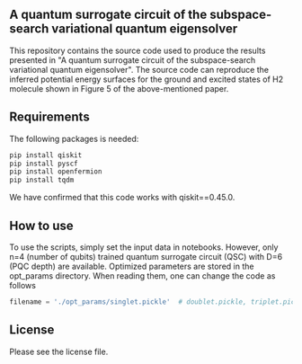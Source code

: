 ## A quantum surrogate circuit of the subspace-search variational quantum eigensolver
This repository contains the source code used to produce the results presented in "A quantum surrogate circuit of the subspace-search variational quantum eigensolver". The source code can reproduce the inferred potential energy surfaces for the ground and excited states of H2 molecule shown in Figure 5 of the above-mentioned paper.

## Requirements

The following packages is needed:

```bash
pip install qiskit
pip install pyscf
pip install openfermion
pip install tqdm
```

We have confirmed that this code works with qiskit==0.45.0.

## How to use

To use the scripts, simply set the input data in notebooks. However, only n=4 (number of qubits) trained quantum surrogate circuit (QSC) with D=6 (PQC depth) are available. Optimized parameters are stored in the opt_params directory. When reading them, one can change the code as follows

```python
filename = './opt_params/singlet.pickle'  # doublet.pickle, triplet.pickle
```

## License

Please see the license file.


